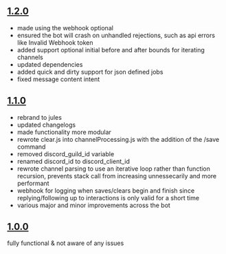 ## [1.2.0](https://github.com/06000208/jules/releases/tag/1.2.0)

- made using the webhook optional
- ensured the bot will crash on unhandled rejections, such as api errors like Invalid Webhook token
- added support optional initial before and after bounds for iterating channels
- updated dependencies
- added quick and dirty support for json defined jobs
- fixed message content intent

## [1.1.0](https://github.com/06000208/jules/releases/tag/1.1.0)

- rebrand to jules
- updated changelogs
- made functionality more modular
- rewrote clear.js into channelProcessing.js with the addition of the /save command
- removed discord_guild_id variable
- renamed discord_id to discord_client_id
- rewrote channel parsing to use an iterative loop rather than function recursion, prevents stack call from increasing unnessecarily and more performant
- webhook for logging when saves/clears begin and finish since replying/following up to interactions is only valid for a short time
- various major and minor improvements across the bot

## [1.0.0](https://github.com/06000208/jules/releases/tag/1.0.0)

fully functional & not aware of any issues
